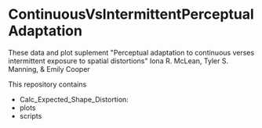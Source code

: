 # ContinuousVsIntermittentPerceptualAdaptation

These data and plot suplement "Perceptual adaptation to 
continuous verses intermittent exposure to spatial distortions"
Iona R. McLean, Tyler S. Manning, & Emily Cooper

This repository contains
* Calc_Expected_Shape_Distortion: 
* plots
* scripts
